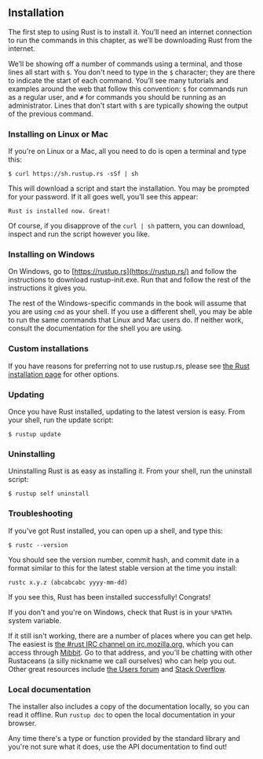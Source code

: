 ## Installation

The first step to using Rust is to install it. You’ll need an internet
connection to run the commands in this chapter, as we’ll be downloading Rust
from the internet.

We’ll be showing off a number of commands using a terminal, and those lines all
start with `$`. You don't need to type in the `$` character; they are there to indicate
the start of each command. You’ll see many tutorials and examples around the web
that follow this convention: `$` for commands run as a regular user, and `#`
for commands you should be running as an administrator. Lines that don't start
with `$` are typically showing the output of the previous command.

### Installing on Linux or Mac

If you're on Linux or a Mac, all you need to do is open a terminal and type
this:

```text
$ curl https://sh.rustup.rs -sSf | sh
```

This will download a script and start the installation. You may be prompted for
your password. If it all goes well, you’ll see this appear:

```text
Rust is installed now. Great!
```

Of course, if you disapprove of the `curl | sh` pattern, you can download, inspect
and run the script however you like.

### Installing on Windows

On Windows, go to [https://rustup.rs](https://rustup.rs/)<!-- ignore --> and
follow the instructions to download rustup-init.exe. Run that and follow the
rest of the instructions it gives you.

The rest of the Windows-specific commands in the book will assume that you are
using `cmd` as your shell. If you use a different shell, you may be able to run
the same commands that Linux and Mac users do. If neither work, consult the
documentation for the shell you are using.

### Custom installations

If you have reasons for preferring not to use rustup.rs, please see [the Rust
installation page](https://www.rust-lang.org/install.html) for other options.

### Updating

Once you have Rust installed, updating to the latest version is easy.
From your shell, run the update script:

```text
$ rustup update
```

### Uninstalling

Uninstalling Rust is as easy as installing it. From your shell, run
the uninstall script:

```text
$ rustup self uninstall
```

### Troubleshooting

If you've got Rust installed, you can open up a shell, and type this:

```text
$ rustc --version
```

You should see the version number, commit hash, and commit date in a format
similar to this for the latest stable version at the time you install:

```text
rustc x.y.z (abcabcabc yyyy-mm-dd)
```

If you see this, Rust has been installed successfully!
Congrats!

If you don't and you're on Windows, check that Rust is in your `%PATH%` system
variable.

If it still isn't working, there are a number of places where you can get help.
The easiest is [the #rust IRC channel on irc.mozilla.org][irc]<!-- ignore -->,
which you can access through [Mibbit][mibbit]. Go to that address, and you'll
be chatting with other Rustaceans (a silly nickname we call ourselves) who can
help you out. Other great resources include [the Users forum][users] and
[Stack Overflow][stackoverflow].

[irc]: irc://irc.mozilla.org/#rust
[mibbit]: http://chat.mibbit.com/?server=irc.mozilla.org&channel=%23rust
[users]: https://users.rust-lang.org/
[stackoverflow]: http://stackoverflow.com/questions/tagged/rust

### Local documentation

The installer also includes a copy of the documentation locally, so you can
read it offline. Run `rustup doc` to open the local documentation in your
browser.

Any time there's a type or function provided by the standard library and you're
not sure what it does, use the API documentation to find out!
